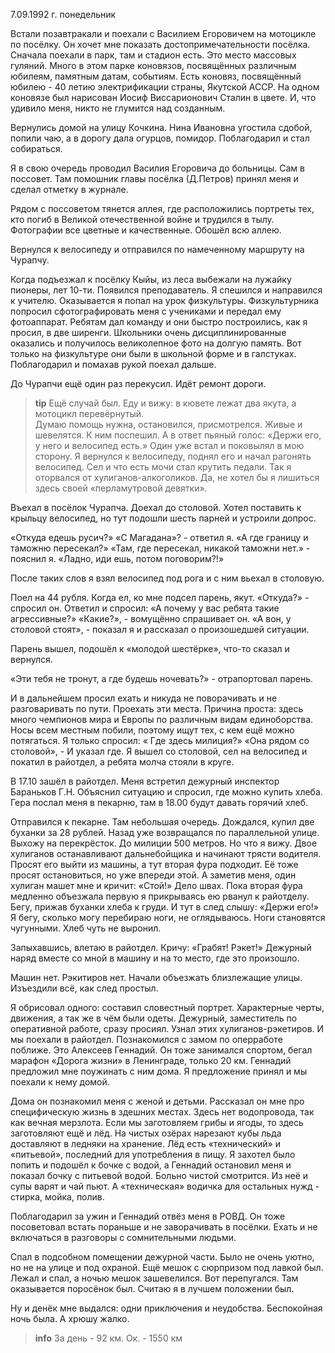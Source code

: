 7.09.1992 г. понедельник

Встали позавтракали и поехали с Василием Егоровичем на мотоцикле по посёлку. 
Он хочет мне показать достопримечательности посёлка. 
Сначала поехали в парк, там и стадион есть. 
Это место массовых гуляний. 
Много в этом парке коновязов, посвящённых различным юбилеям, памятным датам, событиям. Есть коновяз, посвящённый юбилею - 40 летию электрификации страны, Якутской АССР. 
На одном коновязе был нарисован Иосиф Виссарионович Сталин в цвете. И, что удивило меня, никто не глумится над созданным.

Вернулись домой на улицу Кочкина. 
Нина Ивановна угостила сдобой, попили чаю, а в дорогу дала огурцов, помидор.
Поблагодарил и стал собираться.

Я в свою очередь проводил Василия Егоровича до больницы. 
Сам в поссовет. Там помошник главы посёлка (Д.Петров) принял меня и сделал отметку в журнале.

Рядом с поссоветом тянется аллея, где расположились портреты тех, кто погиб в Великой отечественной войне и трудился в тылу. Фотографии все цветные и качественные. Обошёл всю аллею.

Вернулся к велосипеду и отправился по намеченному маршруту на Чурапчу.

Когда подъезжал к посёлку Кыйы, из леса выбежали на лужайку пионеры, лет 10-ти. Появился преподаватель. 
Я спешился и направился к учителю. 
Оказывается я попал на урок физкультуры. 
Физкультурника попросил сфотографировать меня с учениками и передал ему фотоаппарат. 
Ребятам дал команду и они быстро построились, как я просил, в две ширенги. Школьники очень дисциплинированные оказались и получилось великолепное фото на долгую память. 
Вот только на физкультуре они были в школьной форме и в галстуках. Поблагодарил и помахав рукой поехал дальше.

До Чурапчи ещё один раз перекусил. 
Идёт ремонт дороги.

> **tip**
Ещё случай был. 
Еду и вижу: в кювете лежат два якута, а мотоцикл перевёрнутый.  
Думаю помощь нужна, остановился, присмотрелся. 
Живые и шевелятся. 
К ним поспешил. 
А в ответ пьяный голос: «Держи его, у него и велосипед есть.» 
Один уже встал и поковылял в мою сторону. 
Я вернулся к велосипеду, поднял его и начал рагонять велосипед. 
Сел и что есть мочи стал крутить педали. 
Так я оторвался от хулиганов-алкоголиков. 
Да, не хотел бы я лишиться здесь своей «перламутровой девятки».

Въехал в посёлок Чурапча. 
Доехал до столовой. 
Хотел поставить к крыльцу велосипед, но тут подошли шесть парней и устроили допрос.

«Откуда едешь русич?»
«С Магадана»? - ответил я.
«А где границу и таможню пересекал?»
«Там, где пересекал, никакой таможни нет.» - пояснил я.
«Ладно, иди ешь, потом поговорим?!»

После таких слов я взял велосипед под рога и с ним вьехал в столовую.

Поел на 44 рубля. Когда ел, ко мне подсел парень, якут. 
«Откуда?» - спросил он.
Ответил и спросил: «А почему у вас ребята такие агрессивные?»
«Какие?», - вомущённо спрашивает он.
«А вон, у столовой стоят», - показал я и рассказал о произошедшей ситуации.

Парень вышел, подошёл к «молодой шестёрке», что-то сказал и вернулся.

«Эти тебя не тронут, а где будешь ночевать?» - отрапортовал парень.

И в дальнейшем просил ехать и никуда не поворачивать и не разговаривать по пути. Проехать эти места. 
Причина проста: здесь  много чемпионов мира и Европы по различным видам единоборства. Носы всем местным побили, поэтому ищут тех, с кем ещё можно потягаться. 
Я только спросил: « Где здесь милиция?»
«Она рядом со столовой», - И указал где.
Я вышел со столовой, сел на велосипед и покатил в райотдел, а ребята молча стояли в круге.

В 17.10 зашёл в райотдел. 
Меня встретил дежурный инспектор Бараньков Г.Н. 
Объяснил ситуацию и спросил, где можно купить хлеба. 
Гера послал меня в пекарню, там в 18.00 будут давать горячий хлеб.

Отправился к пекарне. Там небольшая очередь. 
Дождался, купил две буханки за 28 рублей. 
Назад уже возвращался по параллельной улице. 
Выхожу на перекрёсток. 
До милиции 500 метров. Но что я вижу. 
Двое хулиганов останавливают дальнебойщика и начинают трясти водителя. 
Просят его выйти из машины, а тут вторая фура подходит. 
Её тоже просят остановиться, но уже впереди этой. 
А заметив меня, один хулиган машет мне и кричит: «Стой!» 
Дело швах. 
Пока вторая фура медленно объезжала первую я прикрываясь ею рванул к райотделу. 
Бегу, прижав буханки хлеба к груди. 
И тут в след слышу: «Держи его!»
Я бегу, сколько могу перебираю ноги, не оглядываюсь. 
Ноги становятся чугунными. Хлеб чуть не выронил.

Запыхавшись, влетаю в райотдел. 
Кричу: «Грабят! Рэкет!»
Дежурный наряд вместе со мной в машину и на то место, где это произошло.

Машин нет. Рэкитиров нет. 
Начали объезжать близлежащие улицы. 
Изъездили всё, как след простыл. 

Я обрисовал одного: составил словестный портрет. Характерные черты, движения, а так же в чём были одеты. 
Дежурный, заместитель по оперативной работе, сразу просиял. 
Узнал этих хулиганов-рэкетиров. 
И мы поехали в райотдел.
Познакомился с замом по оперработе поближе. 
Это Алексеев Геннадий. 
Он тоже занимался спортом, бегал марафон «Дорога жизни» в Ленинграде, только 20 км.
Геннадий предложил мне поужинать с ним дома. 
Я предложение принял и мы поехали к нему домой.

Дома он познакомил меня с женой и детьми. 
Рассказал он мне про специфическую жизнь в здешних местах. 
Здесь нет водопровода, так как вечная мерзлота. 
Если мы заготовляем грибы и ягоды, то здесь заготовляют ещё и лёд. 
На чистых озёрах нарезают кубы льда доставляют в ледняки на хранение. Лёд есть «технический» и «питьевой», последний для употребления в пищу. 
Я захотел было попить и подошёл к бочке с водой, а Геннадий остановил меня и показал бочку с питьевой водой. 
Больно чистой смотрится. 
Из неё и супы варят и чай пьют. 
А «техническая» водичка для остальных нужд - стирка, мойка, полив.

Поблагодарил за ужин и Геннадий отвёз меня в РОВД. 
Он тоже посоветовал встать пораньше и не заворачивать в посёлки. 
Ехать и не включаться в разговоры с сомнительными людьми.

Спал в подсобном помещении дежурной части. 
Было не очень уютно, но не на улице и под охраной. 
Ещё мешок с сюрпризом под лавкой был. 
Лежал и спал, а ночью мешок зашевелился. 
Вот перепугался. Там оказывается поросёнок был. 
Считаю я в лучшем положении был. 

Ну и денёк мне выдался: одни приключения и неудобства. 
Беспокойная ночь была. 
А хрюшу жалко.

> **info**
За день - 92 км. Ок. - 1550 км